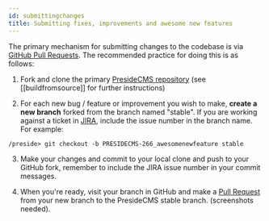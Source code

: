 ```yaml
---
id: submittingchanges
title: Submitting fixes, improvements and awesome new features
---
```


The primary mechanism for submitting changes to the codebase is via [GitHub Pull Requests](). The recommended practice for doing this is as follows:

1. Fork and clone the primary [PresideCMS repository](https://github.com/pixl8/Preside-CMS) (see [[buildfromsource]] for further instructions)

2. For each new bug / feature or improvement you wish to make, **create a new branch** forked from the branch named "stable". If you are working against a ticket in [JIRA](https://presidecms.atlassian.net/), include the issue number in the branch name. For example:
```
/preside> git checkout -b PRESIDECMS-266_awesomenewfeature stable
```
3. Make your changes and commit to your local clone and push to your GitHub fork, remember to include the JIRA issue number in your commit messages.

4. When you're ready, visit your branch in GitHub and make a [Pull Request]() from your new branch to the PresideCMS stable branch. (screenshots needed).